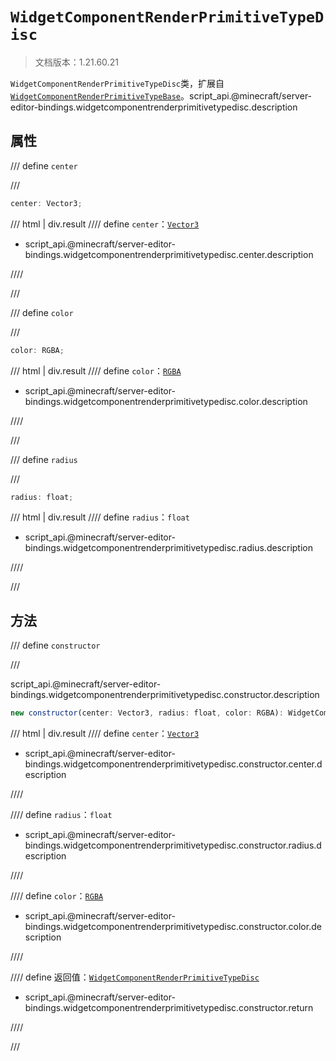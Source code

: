 # `WidgetComponentRenderPrimitiveTypeDisc`

> 文档版本：1.21.60.21

`WidgetComponentRenderPrimitiveTypeDisc`类，扩展自[`WidgetComponentRenderPrimitiveTypeBase`](./widgetcomponentrenderprimitivetypebase.md)。script_api.@minecraft/server-editor-bindings.widgetcomponentrenderprimitivetypedisc.description

## 属性

/// define
`center`


///

```js
center: Vector3;
```

/// html | div.result
//// define
`center`：[`Vector3`](../../server/beta/vector3.md)

- script_api.@minecraft/server-editor-bindings.widgetcomponentrenderprimitivetypedisc.center.description


////

///


/// define
`color`


///

```js
color: RGBA;
```

/// html | div.result
//// define
`color`：[`RGBA`](../../server/beta/rgba.md)

- script_api.@minecraft/server-editor-bindings.widgetcomponentrenderprimitivetypedisc.color.description


////

///


/// define
`radius`


///

```js
radius: float;
```

/// html | div.result
//// define
`radius`：`float`

- script_api.@minecraft/server-editor-bindings.widgetcomponentrenderprimitivetypedisc.radius.description


////

///


## 方法

/// define
`constructor`


///

script_api.@minecraft/server-editor-bindings.widgetcomponentrenderprimitivetypedisc.constructor.description

```js
new constructor(center: Vector3, radius: float, color: RGBA): WidgetComponentRenderPrimitiveTypeDisc
```

/// html | div.result
//// define
`center`：[`Vector3`](../../server/beta/vector3.md)

- script_api.@minecraft/server-editor-bindings.widgetcomponentrenderprimitivetypedisc.constructor.center.description


////

//// define
`radius`：`float`

- script_api.@minecraft/server-editor-bindings.widgetcomponentrenderprimitivetypedisc.constructor.radius.description


////

//// define
`color`：[`RGBA`](../../server/beta/rgba.md)

- script_api.@minecraft/server-editor-bindings.widgetcomponentrenderprimitivetypedisc.constructor.color.description


////

//// define
返回值：[`WidgetComponentRenderPrimitiveTypeDisc`](./widgetcomponentrenderprimitivetypedisc.md)

- script_api.@minecraft/server-editor-bindings.widgetcomponentrenderprimitivetypedisc.constructor.return


////

///

